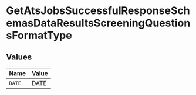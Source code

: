 # GetAtsJobsSuccessfulResponseSchemasDataResultsScreeningQuestionsFormatType


## Values

| Name   | Value  |
| ------ | ------ |
| `DATE` | DATE   |
